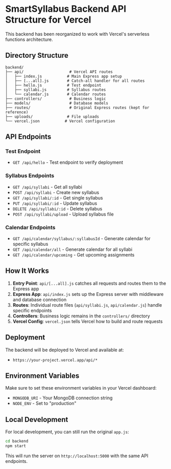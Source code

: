 # SmartSyllabus Backend API Structure for Vercel

This backend has been reorganized to work with Vercel's serverless functions architecture.

## Directory Structure

```
backend/
├── api/                    # Vercel API routes
│   ├── index.js           # Main Express app setup
│   ├── [...all].js        # Catch-all handler for all routes
│   ├── hello.js           # Test endpoint
│   ├── syllabi.js         # Syllabus routes
│   └── calendar.js        # Calendar routes
├── controllers/            # Business logic
├── models/                 # Database models
├── routes/                 # Original Express routes (kept for reference)
├── uploads/               # File uploads
└── vercel.json           # Vercel configuration
```

## API Endpoints

### Test Endpoint
- `GET /api/hello` - Test endpoint to verify deployment

### Syllabus Endpoints
- `GET /api/syllabi` - Get all syllabi
- `POST /api/syllabi` - Create new syllabus
- `GET /api/syllabi/:id` - Get single syllabus
- `PUT /api/syllabi/:id` - Update syllabus
- `DELETE /api/syllabi/:id` - Delete syllabus
- `POST /api/syllabi/upload` - Upload syllabus file

### Calendar Endpoints
- `GET /api/calendar/syllabus/:syllabusId` - Generate calendar for specific syllabus
- `GET /api/calendar/all` - Generate calendar for all syllabi
- `GET /api/calendar/upcoming` - Get upcoming assignments

## How It Works

1. **Entry Point**: `api/[...all].js` catches all requests and routes them to the Express app
2. **Express App**: `api/index.js` sets up the Express server with middleware and database connection
3. **Routes**: Individual route files (`api/syllabi.js`, `api/calendar.js`) handle specific endpoints
4. **Controllers**: Business logic remains in the `controllers/` directory
5. **Vercel Config**: `vercel.json` tells Vercel how to build and route requests

## Deployment

The backend will be deployed to Vercel and available at:
- `https://your-project.vercel.app/api/*`

## Environment Variables

Make sure to set these environment variables in your Vercel dashboard:
- `MONGODB_URI` - Your MongoDB connection string
- `NODE_ENV` - Set to "production"

## Local Development

For local development, you can still run the original `app.js`:

```bash
cd backend
npm start
```

This will run the server on `http://localhost:5000` with the same API endpoints. 